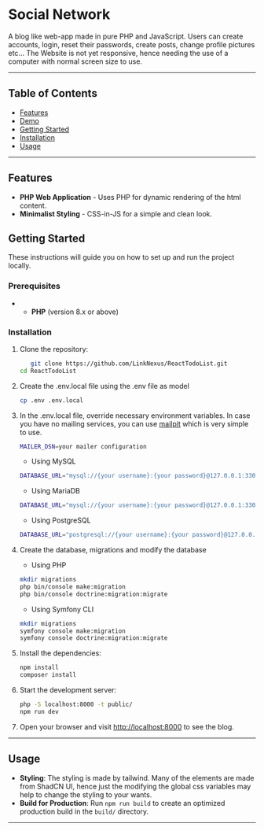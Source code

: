 # Social Network

A blog like web-app made in pure PHP and JavaScript. Users can create accounts, login,
reset their passwords, create posts, change profile pictures etc... The Website
is not yet responsive, hence needing the use of a computer with normal screen size to use.

---

## Table of Contents

- [Features](#features)
- [Demo](#demo)
- [Getting Started](#getting-started)
- [Installation](#installation)
- [Usage](#usage)

---

## Features

- **PHP Web Application** - Uses PHP for dynamic rendering of the html content.
- **Minimalist Styling** - CSS-in-JS for a simple and clean look.

## Getting Started

These instructions will guide you on how to set up and run the project locally.

### Prerequisites

- - **PHP** (version 8.x or above)

### Installation

1. Clone the repository:
    ```bash
       git clone https://github.com/LinkNexus/ReactTodoList.git
    cd ReactTodoList
    ```

2. Create the .env.local file using the .env file as model
   ```bash
   cp .env .env.local
    ```

3. In the .env.local file, override necessary environment variables. In case you have no mailing services, you can use [mailpit](https://mailpit.axllent.org/docs/install/) which is very simple to use.
   ```bash
   MAILER_DSN=your mailer configuration
    ```
    - Using MySQL
   ```bash
   DATABASE_URL="mysql://{your username}:{your password}@127.0.0.1:3306/{your database name}?serverVersion=8.0.32&charset=utf8mb4"
    ```
    - Using MariaDB
   ```bash
   DATABASE_URL="mysql://{your username}:{your password}@127.0.0.1:3306/{your database name}?serverVersion=10.11.2-MariaDB&charset=utf8mb4"
    ```
    - Using PostgreSQL
   ```bash
   DATABASE_URL="postgresql://{your username}:{your password}@127.0.0.1:5432/{your database name}?serverVersion=16&charset=utf8"
    ```

4. Create the database, migrations and modify the database
    - Using PHP
   ```bash
   mkdir migrations
   php bin/console make:migration
   php bin/console doctrine:migration:migrate
    ```
    - Using Symfony CLI
   ```bash
   mkdir migrations
   symfony console make:migration
   symfony console doctrine:migration:migrate
   ```

5. Install the dependencies:
    ```bash
    npm install
   composer install
    ```

6. Start the development server:
    ```bash
   php -S localhost:8000 -t public/
   npm run dev
    ```

7. Open your browser and visit [http://localhost:8000](http://localhost:8000) to see the blog.

---

## Usage

- **Styling**: The styling is made by tailwind. Many of the elements are made from ShadCN UI, hence just the modifying
  the global css variables may help to change the styling to your wants.
- **Build for Production**: Run `npm run build` to create an optimized production build in the `build/` directory.

---

